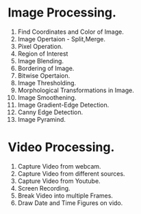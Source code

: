 # Image Processing.
1. Find Coordinates and Color of Image.
2. Image Opertaion - Split,Merge.
3. Pixel Operation.
4. Region of Interest
5. Image Blending.
6. Bordering of Image.
7. Bitwise Opertaion.
8. Image Thresholding.
9. Morphological Transformations in Image.
10. Image Smoothening.
11. Image Gradient-Edge Detection.
12. Canny Edge Detection.
13. Image Pyramind.



# Video Processing.
1.  Capture Video from webcam.
2. Capture Video from different sources.
3. Capture Video from Youtube.
4. Screen Recording.
5. Break Video into multiple Frames.
6. Draw Date and Time Figures on vido.
